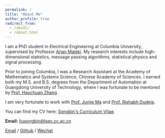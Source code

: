 ```yaml
---
permalink: /
title: "About Me"
author_profile: true
redirect_from: 
  - /about/
  - /about.html
---
```


I am a PhD student in Electrical Engineering at Columbia University, supervised by Professor [Arian Maleki](https://sites.google.com/site/malekiarian/). My research interests include high-dimensional statistics, message passing algorithms, statistical physics and signal processing.

Prior to joining Columbia, I was a Research Assistant at the Academy of Mathematics and Systems Science, Chinese Academy of Sciences. I earned both my M.S. and B.S. degrees from the Department of Automation at Guangdong University of Technology, where I was fortunate to be mentored by [Prof. Haochuan Zhang](https://teacher.gdut.edu.cn/zhanghaochuan/zh_CN/index.htm).

I am very fortunate to work with [Prof. Junjie Ma](http://lsec.cc.ac.cn/~mjj/index.html) and [Prof. Rishabh Dudeja](https://stat.wisc.edu/staff/dudeja-rishabh/).

You can find my CV here: [Songbin's Curriculum Vitae](../files/Curriculum_Vitae.pdf).

**Email:** liusongbin@lsec.cc.ac.cn


[Email](liusongbin@lsec.cc.ac.cn) / [Github](https://github.com/songIce) / [Wechat](../images/wechat.png)

